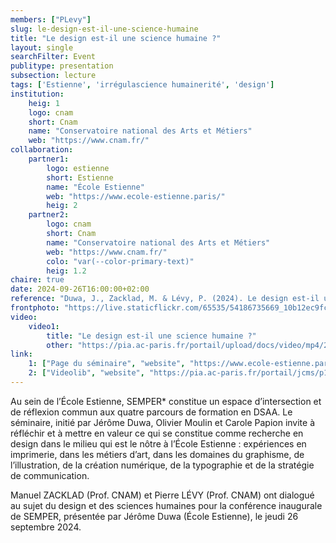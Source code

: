 ```yaml
---
members: ["PLevy"]
slug: le-design-est-il-une-science-humaine
title: "Le design est-il une science humaine ?"
layout: single
searchFilter: Event
publitype: presentation
subsection: lecture
tags: ['Estienne', 'irrégulascience humainerité', 'design']
institution:
    heig: 1
    logo: cnam
    short: Cnam
    name: "Conservatoire national des Arts et Métiers"
    web: "https://www.cnam.fr/"
collaboration:
    partner1:
        logo: estienne
        short: Estienne
        name: "École Estienne"
        web: "https://www.ecole-estienne.paris/"
        heig: 2
    partner2:
        logo: cnam
        short: Cnam
        name: "Conservatoire national des Arts et Métiers"
        web: "https://www.cnam.fr/"
        colo: "var(--color-primary-text)"
        heig: 1.2
chaire: true
date: 2024-09-26T16:00:00+02:00
reference: "Duwa, J., Zacklad, M. & Lévy, P. (2024). Le design est-il une science humaine ?, presented at l'École Estienne, Paris, France. February 27th, 2023."
frontphoto: "https://live.staticflickr.com/65535/54186735669_10b12ec9fc.jpg"
video:
    video1:
        title: "Le design est-il une science humaine ?"
        other: "https://pia.ac-paris.fr/portail/upload/docs/video/mp4/2024-11/semper_conference_01_version_longue_720_2024-09-26.compressed.mp4"
link:
    1: ["Page du séminaire", "website", "https://www.ecole-estienne.paris/ecole/publications/le-design-est-il-une-science-humaine/"]
    2: ["Videolib", "website", "https://pia.ac-paris.fr/portail/jcms/p1_4298261/semper-/-ecole-estienne-conference-01-2024-09-26?histstate=1&details=true"]
---
```

Au sein de l’École Estienne, SEMPER* constitue un espace d’intersection et de réflexion commun aux quatre parcours de formation en DSAA. Le séminaire, initié par Jérôme Duwa, Olivier Moulin et Carole Papion invite à réfléchir et à mettre en valeur ce qui se constitue comme recherche en design dans le milieu qui est le nôtre à l’École Estienne : expériences en imprimerie, dans les métiers d’art, dans les domaines du graphisme, de l’illustration, de la création numérique, de la typographie et de la stratégie de communication.

Manuel ZACKLAD (Prof. CNAM) et Pierre LÉVY  (Prof. CNAM) ont dialogué au sujet du design et des sciences humaines pour la conférence inaugurale  de SEMPER, présentée par Jérôme Duwa (École Estienne), le jeudi 26 septembre 2024.
